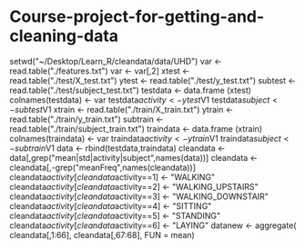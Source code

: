 # Course-project-for-getting-and-cleaning-data
setwd("~/Desktop/Learn_R/cleandata/data/UHD")
var <- read.table("./features.txt")
var <- var[,2]
xtest <- read.table("./test/X_test.txt")
ytest <- read.table("./test/y_test.txt")
subtest <- read.table("./test/subject_test.txt")
testdata <-  data.frame (xtest)
colnames(testdata) <- var
testdata$activity <- ytest$V1
testdata$subject <- subtest$V1
xtrain <- read.table("./train/X_train.txt")
ytrain <- read.table("./train/y_train.txt")
subtrain <- read.table("./train/subject_train.txt")
traindata <- data.frame (xtrain)
colnames(traindata) <- var
traindata$activity <- ytrain$V1
traindata$subject <- subtrain$V1
data <- rbind(testdata,traindata)
cleandata <- data[,grep("mean|std|activity|subject",names(data))]
cleandata <- cleandata[,-grep("meanFreq",names(cleandata))]
cleandata$activity[cleandata$activity==1] <- "WALKING"
cleandata$activity[cleandata$activity==2] <- "WALKING_UPSTAIRS"
cleandata$activity[cleandata$activity==3] <- "WALKING_DOWNSTAIR"
cleandata$activity[cleandata$activity==4] <- "SITTING"
cleandata$activity[cleandata$activity==5] <- "STANDING"
cleandata$activity[cleandata$activity==6] <- "LAYING"
datanew <- aggregate( cleandata[,1:66], cleandata[,67:68], FUN = mean)


